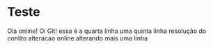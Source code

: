 # Teste
Ola online!
Oi Git!
essa é a quarta linha
uma quinta linha
resolução do conlito
alteracao online
alterando mais uma linha
